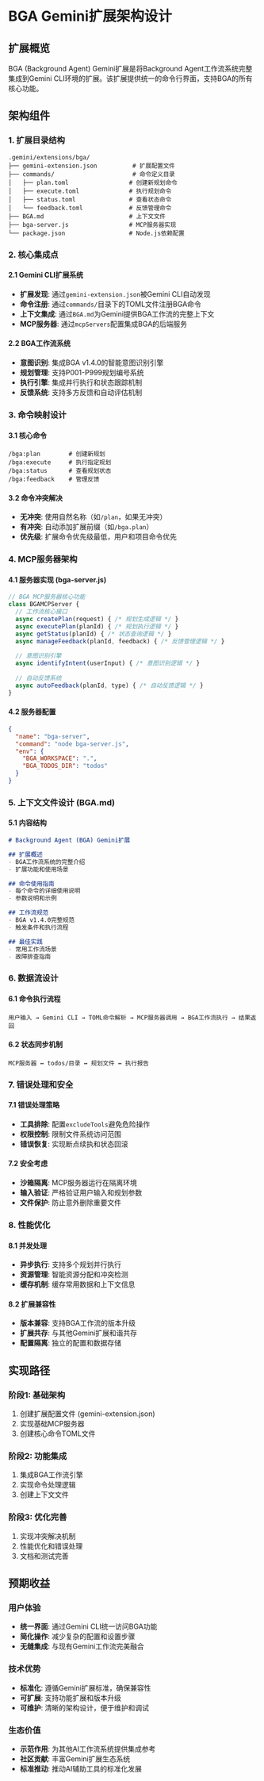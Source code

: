 # BGA Gemini扩展架构设计

## 扩展概览

BGA (Background Agent) Gemini扩展是将Background Agent工作流系统完整集成到Gemini CLI环境的扩展。该扩展提供统一的命令行界面，支持BGA的所有核心功能。

## 架构组件

### 1. 扩展目录结构

```
.gemini/extensions/bga/
├── gemini-extension.json          # 扩展配置文件
├── commands/                      # 命令定义目录
│   ├── plan.toml                 # 创建新规划命令
│   ├── execute.toml              # 执行规划命令  
│   ├── status.toml               # 查看状态命令
│   └── feedback.toml             # 反馈管理命令
├── BGA.md                        # 上下文文件
├── bga-server.js                 # MCP服务器实现
└── package.json                  # Node.js依赖配置
```

### 2. 核心集成点

#### 2.1 Gemini CLI扩展系统
- **扩展发现**: 通过`gemini-extension.json`被Gemini CLI自动发现
- **命令注册**: 通过`commands/`目录下的TOML文件注册BGA命令
- **上下文集成**: 通过`BGA.md`为Gemini提供BGA工作流的完整上下文
- **MCP服务器**: 通过`mcpServers`配置集成BGA的后端服务

#### 2.2 BGA工作流系统
- **意图识别**: 集成BGA v1.4.0的智能意图识别引擎
- **规划管理**: 支持P001-P999规划编号系统
- **执行引擎**: 集成并行执行和状态跟踪机制
- **反馈系统**: 支持多方反馈和自动评估机制

### 3. 命令映射设计

#### 3.1 核心命令
```
/bga:plan        # 创建新规划
/bga:execute     # 执行指定规划
/bga:status      # 查看规划状态  
/bga:feedback    # 管理反馈
```

#### 3.2 命令冲突解决
- **无冲突**: 使用自然名称（如`/plan`，如果无冲突）
- **有冲突**: 自动添加扩展前缀（如`/bga.plan`）
- **优先级**: 扩展命令优先级最低，用户和项目命令优先

### 4. MCP服务器架构

#### 4.1 服务器实现 (bga-server.js)
```javascript
// BGA MCP服务器核心功能
class BGAMCPServer {
  // 工作流核心接口
  async createPlan(request) { /* 规划生成逻辑 */ }
  async executePlan(planId) { /* 规划执行逻辑 */ }
  async getStatus(planId) { /* 状态查询逻辑 */ }
  async manageFeedback(planId, feedback) { /* 反馈管理逻辑 */ }
  
  // 意图识别引擎
  async identifyIntent(userInput) { /* 意图识别逻辑 */ }
  
  // 自动反馈系统
  async autoFeedback(planId, type) { /* 自动反馈逻辑 */ }
}
```

#### 4.2 服务器配置
```json
{
  "name": "bga-server",
  "command": "node bga-server.js",
  "env": {
    "BGA_WORKSPACE": ".",
    "BGA_TODOS_DIR": "todos"
  }
}
```

### 5. 上下文文件设计 (BGA.md)

#### 5.1 内容结构
```markdown
# Background Agent (BGA) Gemini扩展

## 扩展概述
- BGA工作流系统的完整介绍
- 扩展功能和使用场景

## 命令使用指南
- 每个命令的详细使用说明
- 参数说明和示例

## 工作流规范
- BGA v1.4.0完整规范
- 触发条件和执行流程

## 最佳实践
- 常用工作流场景
- 故障排查指南
```

### 6. 数据流设计

#### 6.1 命令执行流程
```
用户输入 → Gemini CLI → TOML命令解析 → MCP服务器调用 → BGA工作流执行 → 结果返回
```

#### 6.2 状态同步机制
```
MCP服务器 ↔ todos/目录 ↔ 规划文件 ↔ 执行报告
```

### 7. 错误处理和安全

#### 7.1 错误处理策略
- **工具排除**: 配置`excludeTools`避免危险操作
- **权限控制**: 限制文件系统访问范围
- **错误恢复**: 实现断点续执和状态回滚

#### 7.2 安全考虑
- **沙箱隔离**: MCP服务器运行在隔离环境
- **输入验证**: 严格验证用户输入和规划参数
- **文件保护**: 防止意外删除重要文件

### 8. 性能优化

#### 8.1 并发处理
- **异步执行**: 支持多个规划并行执行
- **资源管理**: 智能资源分配和冲突检测
- **缓存机制**: 缓存常用数据和上下文信息

#### 8.2 扩展兼容性
- **版本兼容**: 支持BGA工作流的版本升级
- **扩展共存**: 与其他Gemini扩展和谐共存
- **配置隔离**: 独立的配置和数据存储

## 实现路径

### 阶段1: 基础架构
1. 创建扩展配置文件 (gemini-extension.json)
2. 实现基础MCP服务器
3. 创建核心命令TOML文件

### 阶段2: 功能集成
1. 集成BGA工作流引擎
2. 实现命令处理逻辑
3. 创建上下文文件

### 阶段3: 优化完善
1. 实现冲突解决机制
2. 性能优化和错误处理
3. 文档和测试完善

## 预期收益

### 用户体验
- **统一界面**: 通过Gemini CLI统一访问BGA功能
- **简化操作**: 减少复杂的配置和设置步骤
- **无缝集成**: 与现有Gemini工作流完美融合

### 技术优势
- **标准化**: 遵循Gemini扩展标准，确保兼容性
- **可扩展**: 支持功能扩展和版本升级
- **可维护**: 清晰的架构设计，便于维护和调试

### 生态价值
- **示范作用**: 为其他AI工作流系统提供集成参考
- **社区贡献**: 丰富Gemini扩展生态系统
- **标准推动**: 推动AI辅助工具的标准化发展